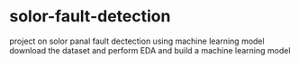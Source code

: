# solor-fault-detection
project on solor panal fault dectection using machine learning model 
download the dataset and perform EDA and build a machine learning model
